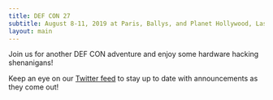 ```yaml
---
title: DEF CON 27
subtitle: August 8-11, 2019 at Paris, Ballys, and Planet Hollywood, Las Vegas.
layout: main
---
```


Join us for another DEF CON adventure and enjoy some hardware hacking shenanigans!

Keep an eye on our [Twitter feed](https://twitter.com/DC_HHV) to stay up to date with announcements as they come out!
